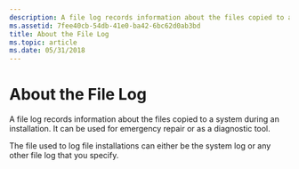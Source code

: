 ```yaml
---
description: A file log records information about the files copied to a system during an installation. It can be used for emergency repair or as a diagnostic tool.
ms.assetid: 7fee40cb-54db-41e0-ba42-6bc62d0ab3bd
title: About the File Log
ms.topic: article
ms.date: 05/31/2018
---
```


# About the File Log

A file log records information about the files copied to a system during an installation. It can be used for emergency repair or as a diagnostic tool.

The file used to log file installations can either be the system log or any other file log that you specify.

 

 




